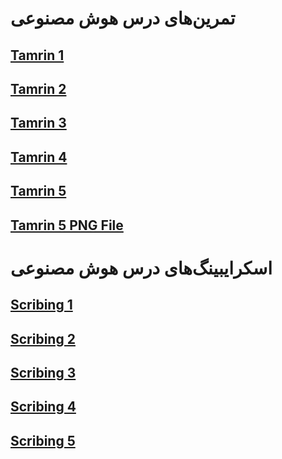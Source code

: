 # تمرین‌های درس هوش مصنوعی
## [Tamrin 1](https://github.com/ZoheirH/AI_Course/blob/main/Tamrin-1.pdf)
## [Tamrin 2](https://github.com/ZoheirH/AI_Course/blob/main/Tamrin-2.pdf)
## [Tamrin 3](https://github.com/ZoheirH/AI_Course/blob/main/Tamrin-3.pdf)
## [Tamrin 4](https://github.com/ZoheirH/AI_Course/blob/main/Tamrin-4.pdf)
## [Tamrin 5](https://github.com/ZoheirH/AI_Course/blob/main/Tamrin-5.pdf)
## [Tamrin 5 PNG File](https://github.com/ZoheirH/AI_Course/blob/main/Tamrin-5.png)


# اسکرایبینگ‌های درس هوش مصنوعی
## [Scribing 1](https://github.com/ZoheirH/AI_Course/blob/main/Scribing_1.jpg)
## [Scribing 2](https://github.com/ZoheirH/AI_Course/blob/main/Scribing_2.jpg)
## [Scribing 3](https://github.com/ZoheirH/AI_Course/blob/main/Scribing_3.jpg)
## [Scribing 4](https://github.com/ZoheirH/AI_Course/blob/main/Scribing_4.jpg)
## [Scribing 5](https://github.com/ZoheirH/AI_Course/blob/main/Scribing_5.jpg)


